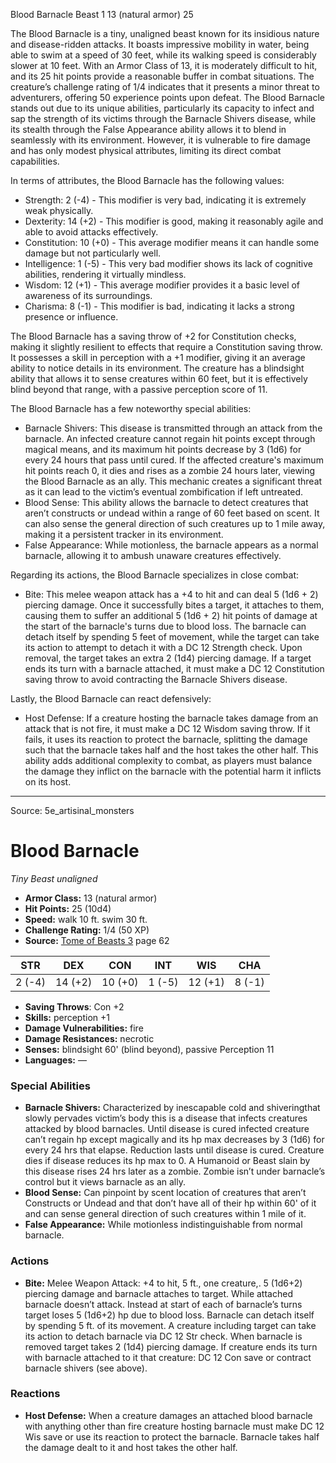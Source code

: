 <MonsterName/>Blood Barnacle</MonsterName>
<CreatureType/>Beast</CreatureType>
<CR/>1</CR>
<AC/>13 (natural armor)</AC>
<HP/>25</HP>
<summary>The Blood Barnacle is a tiny, unaligned beast known for its insidious nature and disease-ridden attacks. It boasts impressive mobility in water, being able to swim at a speed of 30 feet, while its walking speed is considerably slower at 10 feet. With an Armor Class of 13, it is moderately difficult to hit, and its 25 hit points provide a reasonable buffer in combat situations. The creature’s challenge rating of 1/4 indicates that it presents a minor threat to adventurers, offering 50 experience points upon defeat. The Blood Barnacle stands out due to its unique abilities, particularly its capacity to infect and sap the strength of its victims through the Barnacle Shivers disease, while its stealth through the False Appearance ability allows it to blend in seamlessly with its environment. However, it is vulnerable to fire damage and has only modest physical attributes, limiting its direct combat capabilities.</summary>

<detail>

In terms of attributes, the Blood Barnacle has the following values:
- Strength: 2 (-4) - This modifier is very bad, indicating it is extremely weak physically.
- Dexterity: 14 (+2) - This modifier is good, making it reasonably agile and able to avoid attacks effectively.
- Constitution: 10 (+0) - This average modifier means it can handle some damage but not particularly well.
- Intelligence: 1 (-5) - This very bad modifier shows its lack of cognitive abilities, rendering it virtually mindless.
- Wisdom: 12 (+1) - This average modifier provides it a basic level of awareness of its surroundings.
- Charisma: 8 (-1) - This modifier is bad, indicating it lacks a strong presence or influence.

The Blood Barnacle has a saving throw of +2 for Constitution checks, making it slightly resilient to effects that require a Constitution saving throw. It possesses a skill in perception with a +1 modifier, giving it an average ability to notice details in its environment. The creature has a blindsight ability that allows it to sense creatures within 60 feet, but it is effectively blind beyond that range, with a passive perception score of 11.

The Blood Barnacle has a few noteworthy special abilities:
- Barnacle Shivers: This disease is transmitted through an attack from the barnacle. An infected creature cannot regain hit points except through magical means, and its maximum hit points decrease by 3 (1d6) for every 24 hours that pass until cured. If the affected creature's maximum hit points reach 0, it dies and rises as a zombie 24 hours later, viewing the Blood Barnacle as an ally. This mechanic creates a significant threat as it can lead to the victim’s eventual zombification if left untreated.
- Blood Sense: This ability allows the barnacle to detect creatures that aren’t constructs or undead within a range of 60 feet based on scent. It can also sense the general direction of such creatures up to 1 mile away, making it a persistent tracker in its environment.
- False Appearance: While motionless, the barnacle appears as a normal barnacle, allowing it to ambush unaware creatures effectively.

Regarding its actions, the Blood Barnacle specializes in close combat:
- Bite: This melee weapon attack has a +4 to hit and can deal 5 (1d6 + 2) piercing damage. Once it successfully bites a target, it attaches to them, causing them to suffer an additional 5 (1d6 + 2) hit points of damage at the start of the barnacle's turns due to blood loss. The barnacle can detach itself by spending 5 feet of movement, while the target can take its action to attempt to detach it with a DC 12 Strength check. Upon removal, the target takes an extra 2 (1d4) piercing damage. If a target ends its turn with a barnacle attached, it must make a DC 12 Constitution saving throw to avoid contracting the Barnacle Shivers disease.

Lastly, the Blood Barnacle can react defensively:
- Host Defense: If a creature hosting the barnacle takes damage from an attack that is not fire, it must make a DC 12 Wisdom saving throw. If it fails, it uses its reaction to protect the barnacle, splitting the damage such that the barnacle takes half and the host takes the other half. This ability adds additional complexity to combat, as players must balance the damage they inflict on the barnacle with the potential harm it inflicts on its host.</detail>



---

Source: 5e_artisinal_monsters

# Blood Barnacle

*Tiny* *Beast* *unaligned*

- **Armor Class:** 13 (natural armor)
- **Hit Points:** 25 (10d4)
- **Speed:** walk 10 ft. swim 30 ft.
- **Challenge Rating:** 1/4 (50 XP)
- **Source:** [Tome of Beasts 3](https://koboldpress.com/kpstore/product/tome-of-beasts-3-for-5th-edition/) page 62

| STR | DEX | CON | INT | WIS | CHA |
| --- | --- | --- | --- | --- | --- |
| 2 (-4) | 14 (+2) | 10 (+0) | 1 (-5) | 12 (+1) | 8 (-1) |

- **Saving Throws**: Con +2
- **Skills:** perception +1
- **Damage Vulnerabilities:** fire
- **Damage Resistances:** necrotic
- **Senses:** blindsight 60' (blind beyond), passive Perception 11
- **Languages:** —

### Special Abilities

- **Barnacle Shivers:** Characterized by inescapable cold and shiveringthat slowly pervades victim’s body this is a disease that infects creatures attacked by blood barnacles. Until disease is cured infected creature can’t regain hp except magically and its hp max decreases by 3 (1d6) for every 24 hrs that elapse. Reduction lasts until disease is cured. Creature dies if disease reduces its hp max to 0. A Humanoid or Beast slain by this disease rises 24 hrs later as a zombie. Zombie isn’t under barnacle’s control but it views barnacle as an ally.
- **Blood Sense:** Can pinpoint by scent location of creatures that aren’t Constructs or Undead and that don’t have all of their hp within 60' of it and can sense general direction of such creatures within 1 mile of it.
- **False Appearance:** While motionless indistinguishable from normal barnacle.

### Actions

- **Bite:** Melee Weapon Attack: +4 to hit, 5 ft., one creature,. 5 (1d6+2) piercing damage and barnacle attaches to target. While attached barnacle doesn’t attack. Instead at start of each of barnacle’s turns target loses 5 (1d6+2) hp due to blood loss. Barnacle can detach itself by spending 5 ft. of its movement. A creature including target can take its action to detach barnacle via DC 12 Str check. When barnacle is removed target takes 2 (1d4) piercing damage. If creature ends its turn with barnacle attached to it that creature: DC 12 Con save or contract barnacle shivers (see above).

### Reactions

- **Host Defense:** When a creature damages an attached blood barnacle with anything other than fire creature hosting barnacle must make DC 12 Wis save or use its reaction to protect the barnacle. Barnacle takes half the damage dealt to it and host takes the other half.




